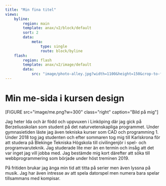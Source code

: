 ```yaml
---
title: "Min fina titel"
views:
    byline:
        region: main
        template: anax/v2/block/default
        sort: 2
        data:
            meta:
                type: single
                route: block/byline
    flash:
        region: flash
        template: anax/v2/image/default
        data:
            src: "image/photo-alley.jpg?width=1100&height=150&crop-to-fit=100,0,0,0"
---
```

Min me-sida i kursen design
=========================

[FIGURE src="image/me.png?w=300" class="right" caption="Bild på mig"]

Jag heter Ida och är född och uppvuxen i Linköping där jag gick på Berzeliusskolan som student på det naturvetenskapliga programmet. Under gymnasietiden läste jag även tekniska kurser som CAD och programming 1. Under 2018 tog jag studenten och efter sommaren tog mig till Karlskrona för att studera på Blekinge Tekniska Högskola till civilingenjör i spel- och programvaruteknik. Jag studerade lite mer än en termin och insåg att det var inget jag vill jobba med. Jag bestämde mig kort därefter att söka till webbprogrammering som började under höst treminen 2019.

På fritiden brukar jag änga min tid att titta på serier men även lyssna på musik. Jag har även intresse av att spela datorspel men numera bara spelar tillsammans med kompisar.
